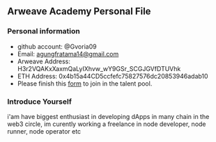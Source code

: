 ## Arweave Academy Personal File

### Personal information

- github account: @Gvoria09
- Email: agungfratama14@gmail.com
- Arweave Address: H3r2VQAKxXaxmQaLyIXhvw_wY9GSr_SCGJGVfDTUVhk
- ETH Address: 0x4b15a44CD5ccfefc75827576dc20853946adab10
- Please finish this [form](https://docs.google.com/forms/d/e/1FAIpQLSfWA5fIIcBgmRppm3jNz5vmf9Mai_QMVil-2pO4r7YKn_Zhtw/viewform?usp=sf_link) to join in the talent pool.

### Introduce Yourself
 i'am have biggest enthusiast in developing dApps in many chain in the web3 circle, im curently working a freelance in node developer, node runner, node operator etc
